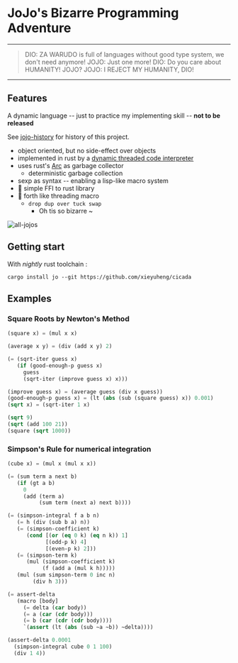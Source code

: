 # JoJo's Bizarre Programming Adventure

------

> DIO: ZA WARUDO is full of languages without good type system, we don't need anymore!
> JOJO: Just one more!
> DIO: Do you care about HUMANITY! JOJO?
> JOJO: I REJECT MY HUMANITY, DIO!

------

## Features

A dynamic language -- just to practice my implementing skill -- **not to be released**

See [jojo-history](http://github.com/xieyuheng/jojo-history) for history of this project.

- object oriented, but no side-effect over objects
- implemented in rust by a [dynamic threaded code interpreter](http://www.bradrodriguez.com/papers/moving1.htm)
- uses rust's [Arc](https://doc.rust-lang.org/std/sync/struct.Arc.html) as garbage collector
  - deterministic garbage collection
- sexp as syntax -- enabling a lisp-like macro system
- 🚧 simple FFI to rust library
- 🚧 forth like threading macro
  - `drop dup over tuck swap`
    - Oh tis so bizarre ~

![all-jojos](https://github.com/xieyuheng/image-link/raw/master/jojo/all-jojos-1.jpg)

## Getting start

With *nightly* rust toolchain :

`cargo install jo --git https://github.com/xieyuheng/cicada`

## Examples

### Square Roots by Newton's Method

```lisp
(square x) = (mul x x)

(average x y) = (div (add x y) 2)

(= (sqrt-iter guess x)
   (if (good-enough-p guess x)
     guess
     (sqrt-iter (improve guess x) x)))

(improve guess x) = (average guess (div x guess))
(good-enough-p guess x) = (lt (abs (sub (square guess) x)) 0.001)
(sqrt x) = (sqrt-iter 1 x)

(sqrt 9)
(sqrt (add 100 21))
(square (sqrt 1000))
```

### Simpson's Rule for numerical integration

```lisp
(cube x) = (mul x (mul x x))

(= (sum term a next b)
   (if (gt a b)
     0
     (add (term a)
          (sum term (next a) next b))))

(= (simpson-integral f a b n)
   (= h (div (sub b a) n))
   (= (simpson-coefficient k)
      (cond [(or (eq 0 k) (eq n k)) 1]
            [(odd-p k) 4]
            [(even-p k) 2]))
   (= (simpson-term k)
      (mul (simpson-coefficient k)
           (f (add a (mul k h)))))
   (mul (sum simpson-term 0 inc n)
        (div h 3)))

(= assert-delta
   (macro [body]
     (= delta (car body))
     (= a (car (cdr body)))
     (= b (car (cdr (cdr body))))
     `(assert (lt (abs (sub ~a ~b)) ~delta))))

(assert-delta 0.0001
  (simpson-integral cube 0 1 100)
  (div 1 4))
```
